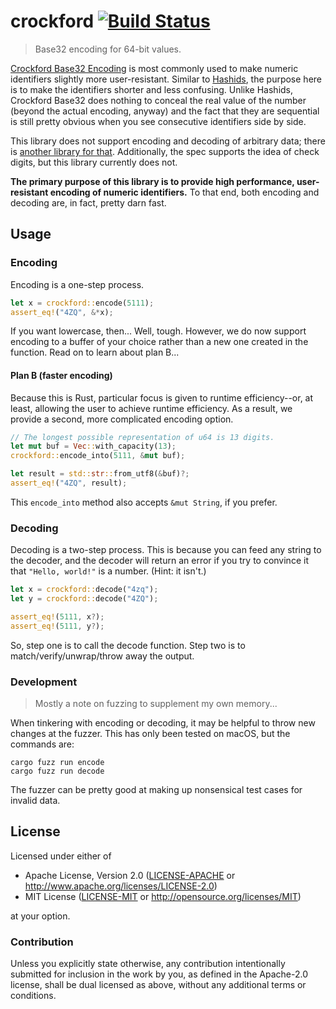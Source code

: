 # crockford [![Build Status][travis-image]][travis-url]

> Base32 encoding for 64-bit values.

[Crockford Base32 Encoding](https://www.crockford.com/wrmg/base32.html) is most commonly used to make numeric identifiers slightly more user-resistant. Similar to [Hashids](http://hashids.org/), the purpose here is to make the identifiers shorter and less confusing. Unlike Hashids, Crockford Base32 does nothing to conceal the real value of the number (beyond the actual encoding, anyway) and the fact that they are sequential is still pretty obvious when you see consecutive identifiers side by side.

This library does not support encoding and decoding of arbitrary data; there is [another library for that](https://crates.io/crates/base32). Additionally, the spec supports the idea of check digits, but this library currently does not.

**The primary purpose of this library is to provide high performance, user-resistant encoding of numeric identifiers.** To that end, both encoding and decoding are, in fact, pretty darn fast.

## Usage

### Encoding

Encoding is a one-step process.

```rust
let x = crockford::encode(5111);
assert_eq!("4ZQ", &*x);
```

If you want lowercase, then... Well, tough. However, we do now support encoding to a buffer of your choice rather than a new one created in the function. Read on to learn about plan B...

#### Plan B (faster encoding)

Because this is Rust, particular focus is given to runtime efficiency--or, at least, allowing the user to achieve runtime efficiency. As a result, we provide a second, more complicated encoding option.

```rust
// The longest possible representation of u64 is 13 digits.
let mut buf = Vec::with_capacity(13);
crockford::encode_into(5111, &mut buf);

let result = std::str::from_utf8(&buf)?;
assert_eq!("4ZQ", result);
```

This `encode_into` method also accepts `&mut String`, if you prefer.

### Decoding

Decoding is a two-step process. This is because you can feed any string to the decoder, and the decoder will return an error if you try to convince it that `"Hello, world!"` is a number. (Hint: it isn't.)

```rust
let x = crockford::decode("4zq");
let y = crockford::decode("4ZQ");

assert_eq!(5111, x?);
assert_eq!(5111, y?);
```

So, step one is to call the decode function. Step two is to match/verify/unwrap/throw away the output.

### Development

> Mostly a note on fuzzing to supplement my own memory...

When tinkering with encoding or decoding, it may be helpful to throw new changes at the fuzzer. This has only been tested on macOS, but the commands are:

```
cargo fuzz run encode
cargo fuzz run decode
```

The fuzzer can be pretty good at making up nonsensical test cases for invalid data.

## License

Licensed under either of

* Apache License, Version 2.0 ([LICENSE-APACHE][apc] or http://www.apache.org/licenses/LICENSE-2.0)
* MIT License ([LICENSE-MIT][mit] or http://opensource.org/licenses/MIT)

at your option.

### Contribution

Unless you explicitly state otherwise, any contribution intentionally submitted for inclusion in the work by you, as defined in the Apache-2.0 license, shall be dual licensed as above, without any additional terms or conditions.

[travis-image]: https://travis-ci.org/archer884/crockford.svg?branch=master
[travis-url]: https://travis-ci.org/archer884/crockford

[apc]: https://github.com/archer884/crockford/blob/master/LICENSE-APACHE
[mit]: https://github.com/archer884/crockford/blob/master/LICENSE-MIT
